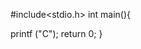     
#include<stdio.h>
int main(){ 
 

  



     
       




































































   printf ("C");
   return 0;
}
